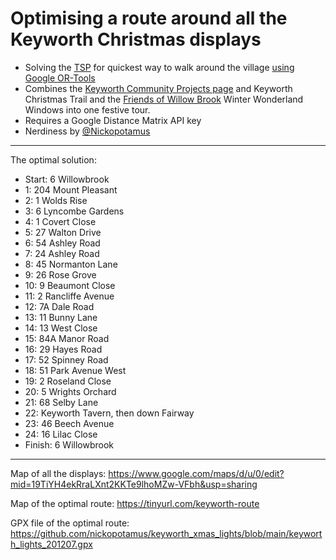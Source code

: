 # Optimising a route around all the Keyworth Christmas displays

* Solving the [TSP](https://en.wikipedia.org/wiki/Travelling_salesman_problem) for quickest way to walk around the village [using Google OR-Tools](https://developers.google.com/optimization/routing/tsp)
* Combines the [Keyworth Community Projects page](https://www.facebook.com/189497114572953/posts/1583160051873312/?extid=0&d=n) and Keyworth Christmas Trail and the [Friends of Willow Brook](http://www.willowbrook-gst.org/friends-of-willow-brook/) Winter Wonderland Windows into one festive tour.
* Requires a Google Distance Matrix API key
* Nerdiness by [@Nickopotamus](https://nickopotamus.co.uk)

---

The optimal solution:
* Start: 6 Willowbrook 
* 1: 204 Mount Pleasant 
* 2: 1 Wolds Rise 
* 3: 6 Lyncombe Gardens 
* 4: 1 Covert Close 
* 5: 27 Walton Drive 
* 6: 54 Ashley Road 
* 7: 24 Ashley Road 
* 8: 45 Normanton Lane 
* 9: 26 Rose Grove 
* 10: 9 Beaumont Close 
* 11: 2 Rancliffe Avenue 
* 12: 7A Dale Road 
* 13: 11 Bunny Lane 
* 14: 13 West Close 
* 15: 84A Manor Road 
* 16: 29 Hayes Road 
* 17: 52 Spinney Road 
* 18: 51 Park Avenue West 
* 19: 2 Roseland Close 
* 20: 5 Wrights Orchard 
* 21: 68 Selby Lane 
* 22: Keyworth Tavern, then down Fairway 
* 23: 46 Beech Avenue 
* 24: 16 Lilac Close 
* Finish: 6 Willowbrook 

---

Map of all the displays: https://www.google.com/maps/d/u/0/edit?mid=19TiYH4ekRraLXnt2KKTe9lhoMZw-VFbh&usp=sharing

Map of the optimal route: https://tinyurl.com/keyworth-route

GPX file of the optimal route: https://github.com/nickopotamus/keyworth_xmas_lights/blob/main/keyworth_lights_201207.gpx


